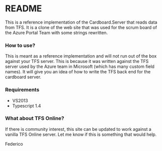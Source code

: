 # README #

This is a reference implementation of the Cardboard.Server that reads data from TFS. It is a clone of the web site that was used for the scrum board of the Azure Portal Team with some strings rewritten.

### How to use? ###

This is meant as a reference implementation and will not run out of the box against your TFS server. This is because it was written against the TFS server used by the Azure team in Microsoft (which has many custom field names). It will give you an idea of how to write the TFS back end for the cardboard server.

### Requirements ###
* VS2013
* Typescript 1.4

### What about TFS Online? ###
If there is community interest, this site can be updated to work against a vanilla TFS Online server. Let me know if this is something that would help.

Federico